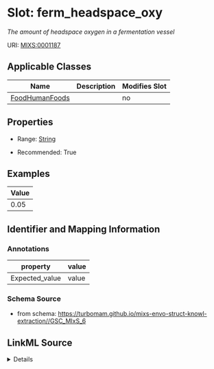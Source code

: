 # Slot: ferm_headspace_oxy


_The amount of headspace oxygen in a fermentation vessel_



URI: [MIXS:0001187](https://w3id.org/mixs/0001187)



<!-- no inheritance hierarchy -->




## Applicable Classes

| Name | Description | Modifies Slot |
| --- | --- | --- |
[FoodHumanFoods](FoodHumanFoods.md) |  |  no  |







## Properties

* Range: [String](String.md)

* Recommended: True






## Examples

| Value |
| --- |
| 0.05 |

## Identifier and Mapping Information





### Annotations

| property | value |
| --- | --- |
| Expected_value | value || Preferred_unit | percentage |



### Schema Source


* from schema: https://turbomam.github.io/mixs-envo-struct-knowl-extraction//GSC_MIxS_6




## LinkML Source

<details>
```yaml
name: ferm_headspace_oxy
annotations:
  Expected_value:
    tag: Expected_value
    value: value
  Preferred_unit:
    tag: Preferred_unit
    value: percentage
description: The amount of headspace oxygen in a fermentation vessel
title: fermentation headspace oxygen
notes:
- fermentation
- oxygen
examples:
- value: '0.05'
from_schema: https://turbomam.github.io/mixs-envo-struct-knowl-extraction//GSC_MIxS_6
rank: 1000
string_serialization: '{float} percentage'
slot_uri: MIXS:0001187
multivalued: false
alias: ferm_headspace_oxy
domain_of:
- FoodHumanFoods
range: string
recommended: true

```
</details>